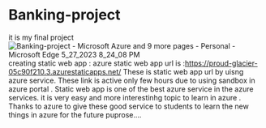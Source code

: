 # Banking-project
it is my final project
![Banking-project - Microsoft Azure and 9 more pages - Personal - Microsoft​ Edge 5_27_2023 8_24_08 PM](https://github.com/subbu4862/Banking-project/assets/131730465/f02c8750-e4ff-4359-9b6d-cd7e1ff4f630)
creating static web app :
azure static web app url is :https://proud-glacier-05c90f210.3.azurestaticapps.net/
These is static web app url by uisng azure service.
These link is active only few hours due to using sandbox in azure portal .
Static web app is one of the best azure service in the azure services. it is very easy and more interestinhg topic to learn in azure .
Thanks to azure to give these good service to students to learn the new things in azure for the future puprose....

